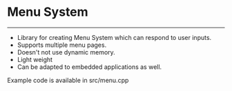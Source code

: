 # Menu System
***
- Library for creating Menu System which can respond to user inputs.
- Supports multiple menu pages.
- Doesn't not use dynamic memory.
- Light weight
- Can be adapted to embedded applications as well.

Example code is available in src/menu.cpp